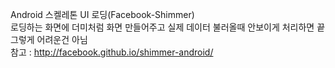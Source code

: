 Android 스켈레톤 UI 로딩(Facebook-Shimmer)  
로딩하는 화면에 더미처럼 화면 만들어주고 실제 데이터 불러올때 안보이게 처리하면 끝  
그렇게 어려운건 아님   
참고 : http://facebook.github.io/shimmer-android/
